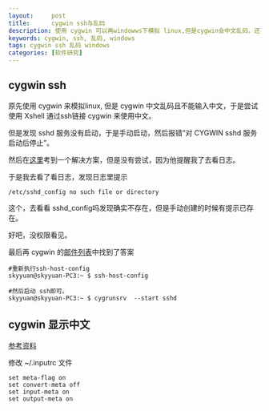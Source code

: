 ```yaml
---
layout:     post
title:      cygwin ssh与乱码
description: 使用 cygwin 可以再windowws下模拟 linux,但是cygwin会中文乱码，还有ssh有问题，于是找了一下解决方法。
keywords: cygwin, ssh, 乱码, windows
tags: cygwin ssh 乱码 windows
categories: [软件研究]
---
```


## cygwin ssh


原先使用 cygwin 来模拟linux, 但是 cygwin 中文乱码且不能输入中文，于是尝试使用 Xshell 通过ssh链接 cygwin 来使用中文。


但是发现 sshd 服务没有启动，于是手动启动，然后报错“对 CYGWIN sshd 服务启动后停止”。

然后在[这里][cnblogs-2772643]考到一个解决方案，但是没有尝试，因为他提醒我了去看日志。

于是我去看了看日志，发现日志里提示

```
/etc/sshd_config no such file or directory
```

这个，去看看 sshd_config吗发现确实不存在，但是手动创建的时候有提示已存在。

好吧，没权限看见。

最后再 cygwin 的[邮件列表][cygwin-mail]中找到了答案


```
#重新执行ssh-host-config
skyyuan@skyyuan-PC3:~ $ ssh-host-config

#然后启动 ssh即可。
skyyuan@skyyuan-PC3:~ $ cygrunsrv  --start sshd

```

## cygwin 显示中文

[参考资料][starstroll-1376624]

修改 ~/.inputrc 文件


```
set meta-flag on
set convert-meta off
set input-meta on
set output-meta on 
```



[starstroll-1376624]: http://www.cnblogs.com/starstroll/archive/2009/01/15/1376624.html
[cygwin-mail]: http://cygwin.com/ml/cygwin/2011-11/msg00067.html
[cnblogs-2772643]: http://www.cnblogs.com/tiga/archive/2012/11/16/2772643.html